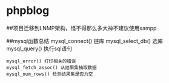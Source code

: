# phpblog

##项目迁移到LNMP架构，怪不得那么多大神不建议使用xampp

##mysql函数总结
	mysql_connect()  链库
	mysql_select_db() 选库
	mysql_query()	执行sql语句
	
	mysql_error() 打印相关的错误
	mysql_fetch_assoc() 从结果集抽取数据
	mysql_num_rows() 检测结果集是否为空
